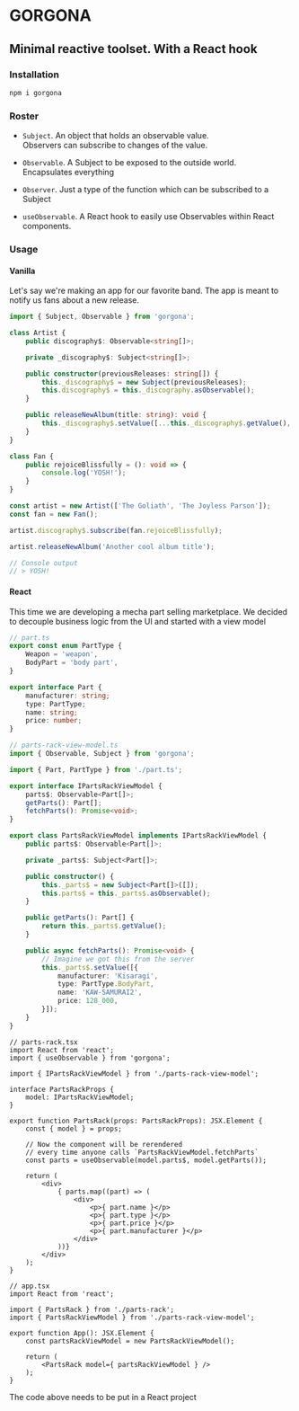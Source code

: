 # GORGONA

## Minimal reactive toolset. With a React hook

### Installation
```bash
npm i gorgona
```

### Roster
- `Subject`. An object that holds an observable value.  
	Observers can subscribe to changes of the value.

- `Observable`. A Subject to be exposed to the outside world.  
	Encapsulates everything

- `Observer`. Just a type of the function which can be subscribed to a Subject

- `useObservable`. A React hook to easily use Observables within React components.

### Usage

#### Vanilla
Let's say we're making an app for our favorite band.
The app is meant to notify us fans about a new release.

```typescript
import { Subject, Observable } from 'gorgona';

class Artist {
	public discography$: Observable<string[]>;

	private _discography$: Subject<string[]>;

	public constructor(previousReleases: string[]) {
		this._discography$ = new Subject(previousReleases);
		this.discography$ = this._discography.asObservable();
	}

	public releaseNewAlbum(title: string): void {
		this._discography$.setValue([...this._discography$.getValue(), title]);
	}
}

class Fan {
	public rejoiceBlissfully = (): void => {
		console.log('YOSH!');
	}
}

const artist = new Artist(['The Goliath', 'The Joyless Parson']);
const fan = new Fan();

artist.discography$.subscribe(fan.rejoiceBlissfully);

artist.releaseNewAlbum('Another cool album title');

// Console output
// > YOSH!
```

#### React
This time we are developing a mecha part selling marketplace.
We decided to decouple business logic from the UI and started with a view model
```typescript
// part.ts
export const enum PartType {
	Weapon = 'weapon',
	BodyPart = 'body part',
}

export interface Part {
	manufacturer: string;
	type: PartType;
	name: string;
	price: number;
}
```

```typescript
// parts-rack-view-model.ts
import { Observable, Subject } from 'gorgona';

import { Part, PartType } from './part.ts';

export interface IPartsRackViewModel {
	parts$: Observable<Part[]>;
	getParts(): Part[];
	fetchParts(): Promise<void>;
}

export class PartsRackViewModel implements IPartsRackViewModel {
	public parts$: Observable<Part[]>;

	private _parts$: Subject<Part[]>;

	public constructor() {
		this._parts$ = new Subject<Part[]>([]);
		this.parts$ = this._parts$.asObservable();
	}

	public getParts(): Part[] {
		return this._parts$.getValue();
	}

	public async fetchParts(): Promise<void> {
		// Imagine we got this from the server
		this._parts$.setValue([{
			manufacturer: 'Kisaragi',
			type: PartType.BodyPart,
			name: 'KAW-SAMURAI2',
			price: 128_000,
		}]);
	}
}
```

```tsx
// parts-rack.tsx
import React from 'react';
import { useObservable } from 'gorgona';

import { IPartsRackViewModel } from './parts-rack-view-model';

interface PartsRackProps {
	model: IPartsRackViewModel;
}

export function PartsRack(props: PartsRackProps): JSX.Element {
	const { model } = props;

	// Now the component will be rerendered
	// every time anyone calls `PartsRackViewModel.fetchParts`
	const parts = useObservable(model.parts$, model.getParts());

	return (
		<div>
			{ parts.map((part) => (
				<div>
					<p>{ part.name }</p>
					<p>{ part.type }</p>
					<p>{ part.price }</p>
					<p>{ part.manufacturer }</p>
				</div>
			))}
		</div>
	);
}
```

```tsx
// app.tsx
import React from 'react';

import { PartsRack } from './parts-rack';
import { PartsRackViewModel } from './parts-rack-view-model';

export function App(): JSX.Element {
	const partsRackViewModel = new PartsRackViewModel();

	return (
		<PartsRack model={ partsRackViewModel } />
	);
}
```

The code above needs to be put in a React project

